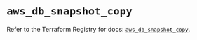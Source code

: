 # `aws_db_snapshot_copy`

Refer to the Terraform Registry for docs: [`aws_db_snapshot_copy`](https://registry.terraform.io/providers/hashicorp/aws/6.3.0/docs/resources/db_snapshot_copy).
